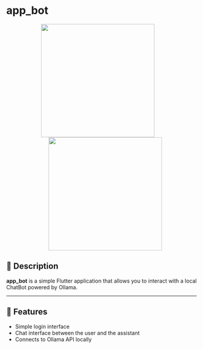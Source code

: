 # app_bot

<p align="center">
  <img src="https://github.com/user-attachments/assets/a880f2db-78a0-4d67-8a48-c6006f7ecdf9" width="300" style="margin-right: 20px;" />
  <img src="https://github.com/user-attachments/assets/f45cd4d5-bacb-4a7b-8efd-819cdb2bdcb4" width="300" style="margin-left: 20px;" />
</p>

## 📌 Description
**app_bot** is a simple Flutter application that allows you to interact with a local ChatBot powered by Ollama.

---

## 🚀 Features
- Simple login interface
- Chat interface between the user and the assistant
- Connects to Ollama API locally

